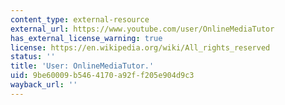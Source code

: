 ```yaml
---
content_type: external-resource
external_url: https://www.youtube.com/user/OnlineMediaTutor
has_external_license_warning: true
license: https://en.wikipedia.org/wiki/All_rights_reserved
status: ''
title: 'User: OnlineMediaTutor.'
uid: 9be60009-b546-4170-a92f-f205e904d9c3
wayback_url: ''
---
```

